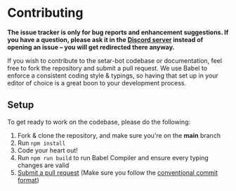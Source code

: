 # Contributing

**The issue tracker is only for bug reports and enhancement suggestions. If you have a question, please ask it in the [Discord server](https://discord.gg/7jgfP6j4Tc) instead of opening an issue – you will get redirected there anyway.**

If you wish to contribute to the setar-bot codebase or documentation, feel free to fork the repository and submit a
pull request. We use Babel to enforce a consistent coding style & typings, so having that set up in your editor of choice
is a great boon to your development process.

## Setup

To get ready to work on the codebase, please do the following:

1. Fork & clone the repository, and make sure you're on the **main** branch
2. Run `npm install`
3. Code your heart out!
4. Run `npm run build` to run Babel Compiler and ensure every typing changes are valid
5. [Submit a pull request](https://github.com/setar-bot/setar-bot/compare) (Make sure you follow the [conventional commit format](https://github.com/setar-bot/setar-bot/blob/main/.github/COMMIT_CONVENTION.md))